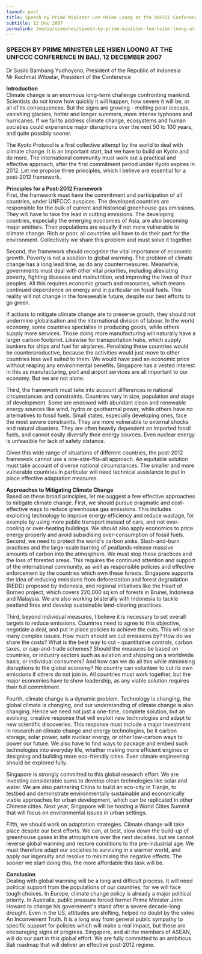 ```yaml
---
layout: post
title: Speech by Prime Minister Lee Hsien Loong at the UNFCCC Conference in Bali, 12 December 2007
subtitle: 12 Dec 2007
permalink: /media/speeches/speech-by-prime-minister-lee-hsien-loong-at-the-unfccc-conference-in-bali-12-december-2007
---
```


### SPEECH BY PRIME MINISTER LEE HSIEN LOONG AT THE UNFCCC CONFERENCE IN BALI, 12 DECEMBER 2007

Dr Susilo Bambang Yudhoyono, President of the Republic of Indonesia  
Mr Rachmat Witoelar, President of the Conference

**Introduction**  
Climate change is an enormous long-term challenge confronting mankind. Scientists do not know how quickly it will happen, how severe it will be, or all of its consequences. But the signs are growing - melting polar icecaps, vanishing glaciers, hotter and longer summers, more intense typhoons and hurricanes. If we fail to address climate change, ecosystems and human societies could experience major disruptions over the next 50 to 100 years, and quite possibly sooner.

The Kyoto Protocol is a first collective attempt by the world to deal with climate change. It is an important start, but we have to build on Kyoto and do more. The international community must work out a practical and effective approach, after the first commitment period under Kyoto expires in 2012. Let me propose three principles, which I believe are essential for a post-2012 framework.

**Principles for a Post-2012 Framework**  
First, the framework must have the commitment and participation of all countries, under UNFCCC auspices. The developed countries are responsible for the bulk of current and historical greenhouse gas emissions. They will have to take the lead in cutting emissions. The developing countries, especially the emerging economies of Asia, are also becoming major emitters. Their populations are equally if not more vulnerable to climate change. Rich or poor, all countries will have to do their part for the environment. Collectively we share this problem and must solve it together.

Second, the framework should recognise the vital importance of economic growth. Poverty is not a solution to global warming. The problem of climate change has a long lead time, as do any countermeasures. Meanwhile, governments must deal with other vital priorities, including alleviating poverty, fighting diseases and malnutrition, and improving the lives of their peoples. All this requires economic growth and resources, which means continued dependence on energy and in particular on fossil fuels. This reality will not change in the foreseeable future, despite our best efforts to go green.

If actions to mitigate climate change are to preserve growth, they should not undermine globalisation and the international division of labour. In the world economy, some countries specialise in producing goods, while others supply more services. Those doing more manufacturing will naturally have a larger carbon footprint. Likewise for transportation hubs, which supply bunkers for ships and fuel for airplanes. Penalising these countries would be counterproductive, because the activities would just move to other countries less well suited to them. We would have paid an economic price without reaping any environmental benefits. Singapore has a vested interest in this as manufacturing, port and airport services are all important to our economy. But we are not alone.

Third, the framework must take into account differences in national circumstances and constraints. Countries vary in size, population and stage of development. Some are endowed with abundant clean and renewable energy sources like wind, hydro or geothermal power, while others have no alternatives to fossil fuels. Small states, especially developing ones, face the most severe constraints. They are more vulnerable to external shocks and natural disasters. They are often heavily dependent on imported fossil fuels, and cannot easily diversify their energy sources. Even nuclear energy is unfeasible for lack of safety distance.

Given this wide range of situations of different countries, the post-2012 framework cannot use a one-size-fits-all approach. An equitable solution must take account of diverse national circumstances. The smaller and more vulnerable countries in particular will need technical assistance to put in place effective adaptation measures.

**Approaches to Mitigating Climate Change**  
Based on these broad principles, let me suggest a few effective approaches to mitigate climate change.
First, we should pursue pragmatic and cost-effective ways to reduce greenhouse gas emissions. This includes exploiting technology to improve energy efficiency and reduce wastage, for example by using more public transport instead of cars, and not over- cooling or over-heating buildings. We should also apply economics to price energy properly and avoid subsidising over-consumption of fossil fuels. Second, we need to protect the world's carbon sinks. Slash-and-burn practices and the large-scale burning of peatlands release massive amounts of carbon into the atmosphere. We must stop these practices and the loss of forested areas. This requires the continued attention and support of the international community, as well as responsible policies and effective enforcement by the countries which own these forests. Singapore supports the idea of reducing emissions from deforestation and forest degradation (REDD) proposed by Indonesia, and regional initiatives like the Heart of Borneo project, which covers 220,000 sq km of forests in Brunei, Indonesia and Malaysia. We are also working bilaterally with Indonesia to tackle peatland fires and develop sustainable land-clearing practices.

Third, beyond individual measures, I believe it is necessary to set overall targets to reduce emissions. Countries need to agree to this objective, negotiate a deal, and put in place policies to achieve the cuts. This will raise many complex issues. How much should we cut emissions by? How do we share the costs? What is the best way to cut - quantitative controls, carbon taxes, or cap-and-trade schemes? Should the measures be based on countries, or industry sectors such as aviation and shipping on a worldwide basis, or individual consumers? And how can we do all this while minimising disruptions to the global economy? No country can volunteer to cut its own emissions if others do not join in. All countries must work together, but the major economies have to show leadership, as any viable solution requires their full commitment.

Fourth, climate change is a dynamic problem. Technology is changing, the global climate is changing, and our understanding of climate change is also changing. Hence we need not just a one-time, complete solution, but an evolving, creative response that will exploit new technologies and adapt to new scientific discoveries. This response must include a major investment in research on climate change and energy technologies, be it carbon storage, solar power, safe nuclear energy, or other low-carbon ways to power our future. We also have to find ways to package and embed such technologies into everyday life, whether making more efficient engines or designing and building more eco-friendly cities. Even climate engineering should be explored fully.

Singapore is strongly committed to this global research effort. We are investing considerable sums to develop clean technologies like solar and water. We are also partnering China to build an eco-city in Tianjin, to testbed and demonstrate environmentally sustainable and economically viable approaches for urban development, which can be replicated in other Chinese cities. Next year, Singapore will be hosting a World Cities Summit that will focus on environmental issues in urban settings.

Fifth, we should work on adaptation strategies. Climate change will take place despite our best efforts. We can, at best, slow down the build-up of greenhouse gases in the atmosphere over the next decades, but we cannot reverse global warming and restore conditions to the pre-industrial age. We must therefore adapt our societies to surviving in a warmer world, and apply our ingenuity and resolve to minimising the negative effects. The sooner we start doing this, the more affordable this task will be.

**Conclusion**  
Dealing with global warming will be a long and difficult process. It will need political support from the populations of our countries, for we will face tough choices. In Europe, climate change policy is already a major political priority. In Australia, public pressure forced former Prime Minister John Howard to change his government's stand after a severe decade-long drought. Even in the US, attitudes are shifting, helped no doubt by the video An Inconvenient Truth. It is a long way from general public sympathy to specific support for policies which will make a real impact, but these are encouraging signs of progress. Singapore, and all the members of ASEAN, will do our part in this global effort. We are fully committed to an ambitious Bali roadmap that will deliver an effective post-2012 regime.